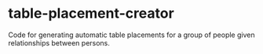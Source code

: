 # table-placement-creator
Code for generating automatic table placements for a group of people given relationships between persons.

